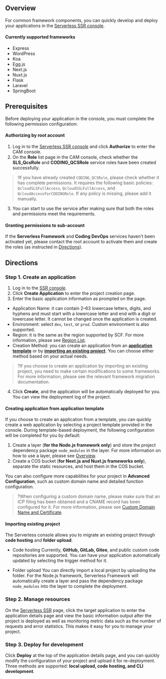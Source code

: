 ## Overview

For common framework components, you can quickly develop and deploy your applications in the [Serverless SSR console](https://console.cloud.tencent.com/sls?from=quickstart).

#### Currently supported frameworks
- Express
- WordPress
- Koa
- Egg.js
- Next.js
- Nuxt.js
- Flask
- Laravel
- SpringBoot

## Prerequisites
Before deploying your application in the console, you must complete the following permission configuration:

#### Authorizing by root account
1. Log in to the [Serverless SSR console](https://console.cloud.tencent.com/sls?from=quickstart) and click **Authorize** to enter the CAM console.
2. On the **Role** list page in the CAM console, check whether the **SLS_QcsRole** and **CODING_QCSRole** service roles have been created successfully.
>!If you have already created `CODING_QCSRole`, please check whether it has complete permissions. It requires the following basic policies: `QcloudSLSFullAccess`, `QcloudSSLFullAccess`, and `QcloudAccessForCODINGRole`. If any policy is missing, please add it manually.
3. You can start to use the service after making sure that both the roles and permissions meet the requirements.

#### Granting permissions to sub-account
If the **Serverless Framework** and **Coding DevOps** services haven't been activated yet, please contact the root account to activate them and create the roles (as instructed in [Directions](#1)).


## Directions
### Step 1. Create an application
1. Log in to the [SSR console](https://console.cloud.tencent.com/ssr).
2. Click **Create Application** to enter the project creation page.
3. Enter the basic application information as prompted on the page.
 - Application Name: it can contain 2–63 lowercase letters, digits, and hyphens and must start with a lowercase letter and end with a digit or lowercase letter. It cannot be changed once the application is created.
 - Environment: select `dev`, `test`, or `prod`. Custom environment is also supported.
 - Region: it is the same as the region supported by SCF. For more information, please see [Region List](https://intl.cloud.tencent.com/document/api/583/17238).
 - Creation Method: you can create an application from an **[application template](#1)** or by **[importing an existing project](#2)**. You can choose either method based on your actual needs.
>?If you choose to create an application by importing an existing project, you need to make certain modifications to some frameworks. For more information, please see the relevant framework migration documentation.
4. Click **Create**, and the application will be automatically deployed for you. You can view the deployment log of the project.

<span id="1"></span>
#### Creating application from application template

If you choose to create an application from a template, you can quickly create a web application by selecting a project template provided in the console. During template-based deployment, the following configuration will be completed for you by default:
1. Create a layer (**for the Node.js framework only**) and store the project dependency package `node_modules` in the layer. For more information on how to use a layer, please see [Overview](https://intl.cloud.tencent.com/document/product/583/37039).
2. Create a COS bucket (**for Next.js and Nuxt.js frameworks only**), separate the static resources, and host them in the COS bucket.

You can also configure more capabilities for your project in **Advanced Configuration**, such as custom domain name and detailed function configuration.

>?When configuring a custom domain name, please make sure that an ICP filing has been obtained and a CNAME record has been configured for it. For more information, please see [Custom Domain Name and Certificate](https://intl.cloud.tencent.com/document/product/628/11791).

 <span id="2"></span>
 #### Importing existing project
 The Serverless console allows you to migrate an existing project through **code hosting** and **folder upload**.

 - Code hosting
 Currently, **GitHub, GitLab, Gitee**, and public custom code repositories are supported. You can have your application automatically updated by selecting the trigger method for it.

 - Folder upload
 You can directly import a local project by uploading the folder. For the Node.js framework, Serverless Framework will automatically create a layer and pass the dependency package `node_modules` into the layer to complete the deployment.




### Step 2. Manage resources
On the [Serverless SSR](https://console.cloud.tencent.com/ssr) page, click the target application to enter the application details page and view the basic information output after the project is deployed as well as monitoring metric data such as the number of requests and error statistics. This makes it easy for you to manage your project.



### Step 3. Deploy for development
Click **Deploy** at the top of the application details page, and you can quickly modify the configuration of your project and upload it for re-deployment. Three methods are supported: **local upload, code hosting, and CLI development**.
